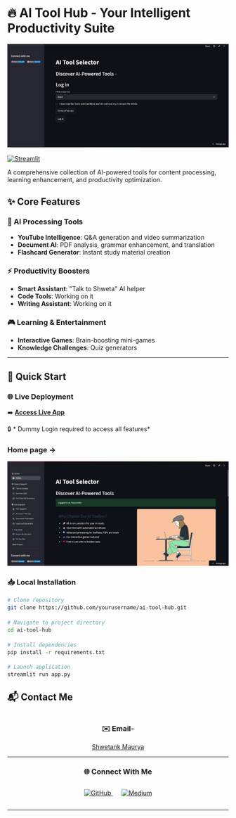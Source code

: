 # 🔥 AI Tool Hub - Your Intelligent Productivity Suite

<div align="center">
  <img src="assets/images/Start.png" alt="AI Tool Hub Banner" width="800">
</div>


[![Streamlit](https://img.shields.io/badge/Deployed_on-Streamlit-FF4B4B.svg)](https://ai-tool-kit-by-chatak-shweta.streamlit.app/)


A comprehensive collection of AI-powered tools for content processing, learning enhancement, and productivity optimization.

## ✨ Core Features

### 🧠 AI Processing Tools
- **YouTube Intelligence**: Q&A generation and video summarization
- **Document AI**: PDF analysis, grammar enhancement, and translation
- **Flashcard Generator**: Instant study material creation

### ⚡ Productivity Boosters
- **Smart Assistant**: "Talk to Shweta" AI helper
- **Code Tools**: Working on it
- **Writing Assistant**: Working on it

### 🎮 Learning & Entertainment
- **Interactive Games**: Brain-boosting mini-games
- **Knowledge Challenges**: Quiz generators

---

## 🚀 Quick Start

### 🌐 Live Deployment
➡️ **[Access Live App](https://ai-tool-kit-by-chatak-shweta.streamlit.app/)**

🔒 *  Dummy Login required to access all features*

### Home page ->
<div align="center">
  <img src="assets/images/Home.png" alt="AI Tool Hub Banner" width="800">
</div>
 
### 📥 Local Installation
```bash
# Clone repository
git clone https://github.com/yourusername/ai-tool-hub.git

# Navigate to project directory
cd ai-tool-hub

# Install dependencies
pip install -r requirements.txt

# Launch application
streamlit run app.py

```

## 📬 Contact Me

<div align="center" style="margin: 40px 0;">

### ✉️ **Email-**
 [Shwetank Maurya](mailto:sd3564086@gmail.com)  

---

### 🌐 **Connect With Me**
<p style="margin: 30px 0;">
  <a href="https://github.com/Shwetank-Maurya" style="margin: 0 10px;">
    <img src="https://img.shields.io/badge/GitHub-100000?style=for-the-badge&logo=github&logoColor=white" width="100" alt="GitHub">
  </a>
  <a href="https://medium.com/@shwetank_maurya" style="margin: 0 10px;">
    <img src="https://img.shields.io/badge/Medium-100000?style=for-the-badge&logo=medium&logoColor=white" width="100" alt="Medium">
  </a>
  
</p>

---
